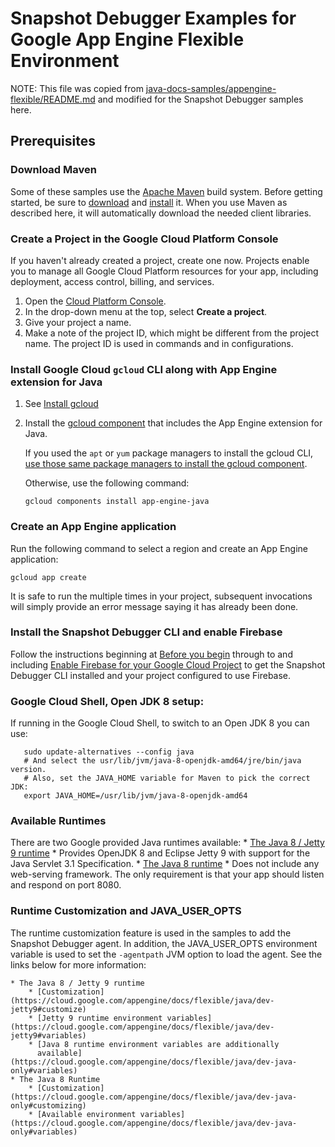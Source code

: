 # Snapshot Debugger Examples for Google App Engine Flexible Environment

NOTE: This file was copied from
[java-docs-samples/appengine-flexible/README.md](https://github.com/GoogleCloudPlatform/java-docs-samples/blob/main/appengine-flexible/README.md)
and modified for the Snapshot Debugger samples here.

## Prerequisites

### Download Maven

Some of these samples use the [Apache Maven][maven] build system. Before
getting started, be sure to [download][maven-download] and
[install][maven-install] it.  When you use Maven as described here, it will
automatically download the needed client libraries.

[maven]: https://maven.apache.org
[maven-download]: https://maven.apache.org/download.cgi
[maven-install]: https://maven.apache.org/install.html

### Create a Project in the Google Cloud Platform Console

If you haven't already created a project, create one now. Projects enable you to
manage all Google Cloud Platform resources for your app, including deployment,
access control, billing, and services.

1. Open the [Cloud Platform Console][cloud-console].
1. In the drop-down menu at the top, select **Create a project**.
1. Give your project a name.
1. Make a note of the project ID, which might be different from the project
   name. The project ID is used in commands and in configurations.

[cloud-console]: https://console.cloud.google.com/

### Install Google Cloud `gcloud` CLI along with App Engine extension for Java

1. See [Install gcloud](../../README.md#install-google-cloud-gcloud-cli)
1. Install the [gcloud component][managing-components] that includes the App
   Engine extension for Java.

   If you used the `apt` or `yum` package managers to install the gcloud CLI,
   [use those same package managers to install the gcloud component][external-package-managers].

   Otherwise, use the following command:

   ```
   gcloud components install app-engine-java
   ```

[managing-components]: https://cloud.google.com/sdk/docs/managing-components
[external-package-managers]: https://cloud.google.com/sdk/docs/components#external_package_managers

### Create an App Engine application

Run the following command to select a region and create an App Engine application:

```
gcloud app create
```

It is safe to run the multiple times in your project, subsequent invocations
will simply provide an error message saying it has already been done.

### Install the Snapshot Debugger CLI and enable Firebase

Follow the instructions beginning at [Before you
begin](../../../README.md#before-you-begin) through to and including [Enable
Firebase for your Google Cloud
Project](../../../README.md#enable-firebase-for-your-google-cloud-project) to
get the Snapshot Debugger CLI installed and your project configured to use
Firebase.

### Google Cloud Shell, Open JDK 8 setup:

If running in the Google Cloud Shell, to switch to an Open JDK 8 you can use:

```
   sudo update-alternatives --config java
   # And select the usr/lib/jvm/java-8-openjdk-amd64/jre/bin/java version.
   # Also, set the JAVA_HOME variable for Maven to pick the correct JDK:
   export JAVA_HOME=/usr/lib/jvm/java-8-openjdk-amd64
```

### Available Runtimes

There are two Google provided Java runtimes available:
    * [The Java 8 / Jetty 9 runtime](https://cloud.google.com/appengine/docs/flexible/java/dev-jetty9)
        * Provides OpenJDK 8 and Eclipse Jetty 9 with support for the Java
          Servlet 3.1 Specification.
    * [The Java 8 runtime](https://cloud.google.com/appengine/docs/flexible/java/dev-java-only)
        * Does not include any web-serving framework. The only requirement is
          that your app should listen and respond on port 8080.

### Runtime Customization and JAVA_USER_OPTS

The runtime customization feature is used in the samples to add the Snapshot
Debugger agent. In addition, the JAVA_USER_OPTS environment variable is used to
set the `-agentpath` JVM option to load the agent. See the links below for more
information:

    * The Java 8 / Jetty 9 runtime
        * [Customization](https://cloud.google.com/appengine/docs/flexible/java/dev-jetty9#customize)
        * [Jetty 9 runtime environment variables](https://cloud.google.com/appengine/docs/flexible/java/dev-jetty9#variables)
        * [Java 8 runtime environment variables are additionally
          available](https://cloud.google.com/appengine/docs/flexible/java/dev-java-only#variables)
    * The Java 8 Runtime
        * [Customization](https://cloud.google.com/appengine/docs/flexible/java/dev-java-only#customizing)
        * [Available environment variables](https://cloud.google.com/appengine/docs/flexible/java/dev-java-only#variables)
